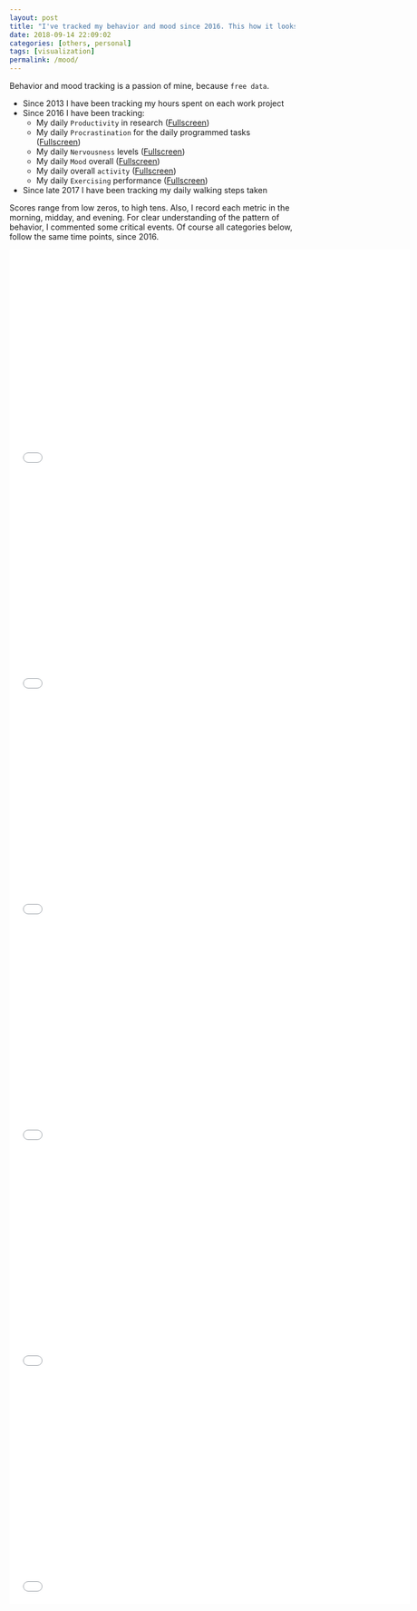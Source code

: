```yaml
---
layout: post
title: "I've tracked my behavior and mood since 2016. This how it looks!"
date: 2018-09-14 22:09:02
categories: [others, personal]
tags: [visualization]
permalink: /mood/
---
```


Behavior and mood tracking is a passion of mine, because `free data`.

  - Since 2013 I have been tracking my hours spent on each work project
  - Since 2016 I have been tracking:
    - My daily `Productivity` in research ([Fullscreen][research])
    - My daily `Procrastination` for the daily programmed tasks ([Fullscreen][procrastination])
    - My daily `Nervousness` levels ([Fullscreen][nervous])
    - My daily `Mood` overall ([Fullscreen][mood])
    - My daily overall `activity` ([Fullscreen][activity])
    - My daily `Exercising` performance ([Fullscreen][exercise])
  - Since late 2017 I have been tracking my daily walking steps taken


Scores range from low zeros, to high tens.
Also, I record each metric in the morning, midday, and evening.
For clear understanding of the pattern of behavior, I commented some critical events.
Of course all categories below, follow the same time points, since 2016.

<iframe src="//datawrapper.dwcdn.net/qdeIW/4/" scrolling="no" frameborder="0" allowtransparency="true" width="706" height="398"></iframe>
<iframe src="//datawrapper.dwcdn.net/LMJqt/5/" scrolling="no" frameborder="0" allowtransparency="true" width="706" height="398"></iframe>
<iframe src="//datawrapper.dwcdn.net/EdE3z/5/" scrolling="no" frameborder="0" allowtransparency="true" width="706" height="398"></iframe>
<iframe src="//datawrapper.dwcdn.net/5O3GP/5/" scrolling="no" frameborder="0" allowtransparency="true" width="706" height="398"></iframe>
<iframe src="//datawrapper.dwcdn.net/2mSSZ/6/" scrolling="no" frameborder="0" allowtransparency="true" width="706" height="398"></iframe>
<iframe src="//datawrapper.dwcdn.net/45mHo/2/" scrolling="no" frameborder="0" allowtransparency="true" width="706" height="398"></iframe>



[research]: https://datawrapper.dwcdn.net/qdeIW/4/
[procrastination]: https://datawrapper.dwcdn.net/LMJqt/5/
[nervous]: https://datawrapper.dwcdn.net/EdE3z/5/
[mood]: https://datawrapper.dwcdn.net/5O3GP/5/
[activity]: https://datawrapper.dwcdn.net/2mSSZ/6/
[exercise]: https://datawrapper.dwcdn.net/45mHo/2/
